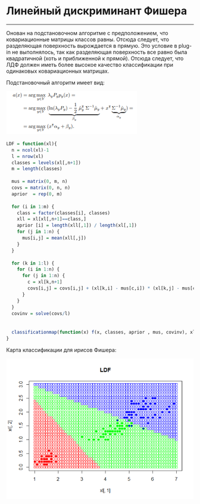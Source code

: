 # Линейный дискриминант Фишера

---

Онован на подстановочном алгоритме с предположением, что ковариационные матрицы классов равны. Отсюда следует, что разделяющая поверхность вырождается в прямую. Это условие в plug-in не выполнялось, так как разделяющая поверхность все равно была квадратичной (хоть и приближенной к прямой). Отсюда следует, что ЛДФ должен иметь более высокое качество классификации при одинаковых ковариационных матрицах.

Подстановочный алгоритм имеет вид:

![Ну нет ее и все! Отстань!](/LDF/ldff.PNG)

```R
LDF = function(xl){
  n = ncol(xl)-1
  l = nrow(xl)
  classes = levels(xl[,n+1])
  m = length(classes)
  
  mus = matrix(0, m, n)
  covs = matrix(0, n, n)
  aprior  = rep(0, m)
  
  for (i in 1:m) {
    class = factor(classes[i], classes)
    xll = xl[xl[,n+1]==class,]
    aprior [i] = length(xll[,1]) / length(xl[,1])
    for (j in 1:n) {
      mus[i,j] = mean(xll[,j])
    }
  }
  
  for (k in 1:l) {
    for (i in 1:n) {
      for (j in 1:n) {
        c = xl[k,n+1]
        covs[i,j] = covs[i,j] + (xl[k,i] - mus[c,i]) * (xl[k,j] - mus[c,j])
      }
    }
  }
  covinv = solve(covs/l)
  
  
  classificationmap(function(x) f(x, classes, aprior , mus, covinv), xl)
}
```
Карта классификации для ирисов Фишера:

![Ну нет ее и все! Отстань!](/LDF/ldf11.png)
